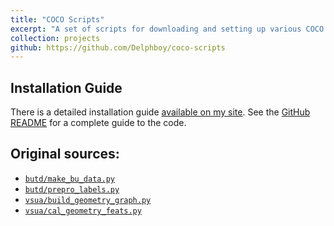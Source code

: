 ```yaml
---
title: "COCO Scripts"
excerpt: "A set of scripts for downloading and setting up various COCO supplementary datasets."
collection: projects
github: https://github.com/Delphboy/coco-scripts
---
```


## Installation Guide
There is a detailed installation guide [available on my site](/words/2024-04-03-coco-supplementary-dataset-download-guide). See the [GitHub README](https://github.com/Delphboy/coco-scripts) for a complete guide to the code.

## Original sources:

- [`butd/make_bu_data.py`](https://github.com/ruotianluo/self-critical.pytorch/blob/master/scripts/make_bu_data.py)
- [`butd/prepro_labels.py`](https://github.com/ruotianluo/self-critical.pytorch/blob/master/scripts/prepro_labels.py)
- [`vsua/build_geometry_graph.py`](https://github.com/ltguo19/VSUA-Captioning/blob/master/scripts/build_geometry_graph.py)
- [`vsua/cal_geometry_feats.py`](https://github.com/ltguo19/VSUA-Captioning/blob/master/scripts/cal_geometry_feats.py)